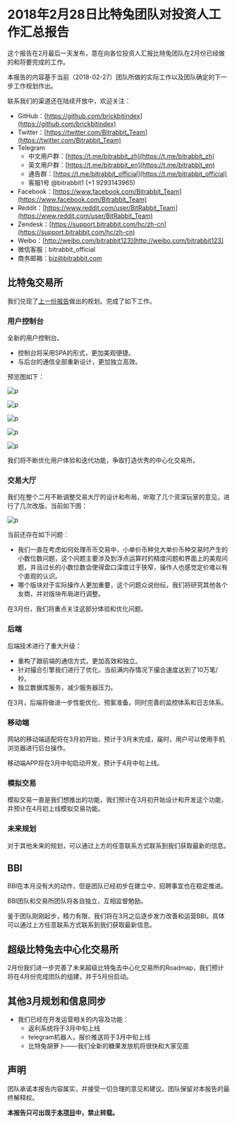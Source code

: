 # 2018年2月28日比特兔团队对投资人工作汇总报告

这个报告在2月最后一天发布，意在向各位投资人汇报比特兔团队在2月份已经做的和将要完成的工作。

本报告的内容基于当前（2018-02-27）团队所做的实际工作以及团队确定的下一步工作规划作出。

联系我们的渠道还在陆续开放中，欢迎关注：
- GitHub：[https://github.com/brickbitindex](https://github.com/brickbitindex)
- Twitter：[https://twitter.com/Bitrabbit_Team](https://twitter.com/Bitrabbit_Team)
- Telegram
  - 中文用户群：[https://t.me/bitrabbit_zh](https://t.me/bitrabbit_zh)
  - 英文用户群：[https://t.me/bitrabbit_en](https://t.me/bitrabbit_en)
  - 通告群：[https://t.me/bitrabbit_official](https://t.me/bitrabbit_official)
  - 客服1号 @bitrabbit1 (+1 9293143965)
- Facebook：[https://www.facebook.com/Bitrabbit_Team](https://www.facebook.com/Bitrabbit_Team)
- Reddit：[https://www.reddit.com/user/BitRabbit_Team](https://www.reddit.com/user/BitRabbit_Team)
- Zendesk：[https://support.bitrabbit.com/hc/zh-cn](https://support.bitrabbit.com/hc/zh-cn)
- Weibo：[http://weibo.com/bitrabbit123](http://weibo.com/bitrabbit123)
- 微信客服：bitrabbit_official
- 商务邮箱：biz@bitrabbit.com 


## 比特兔交易所

我们兑现了[上一份报告](https://github.com/brickbitindex/brb-change-log/blob/master/20180209Report.md)做出的规划。完成了如下工作。

### 用户控制台

全新的用户控制台。

- 控制台将采用SPA的形式，更加美观便捷。
- 与后台的通信全部重新设计，更加独立高效。

预览图如下：


![p](https://wx1.sinaimg.cn/large/5bccf15fgy1fovx1xn353j21kw0zkdsi.jpg)


![p](https://wx3.sinaimg.cn/large/5bccf15fgy1fovx1y75mnj21kw0zkqfd.jpg)


![p](https://wx2.sinaimg.cn/large/5bccf15fgy1fovx1y74h4j21kw0zkwsr.jpg)


![p](https://wx2.sinaimg.cn/large/5bccf15fgy1fovx1yoe9vj21kw0zkk4e.jpg)


![p](https://wx1.sinaimg.cn/large/5bccf15fgy1fovx1vsgfnj21kw0zkqfp.jpg)


我们将不断优化用户体验和迭代功能，争取打造优秀的中心化交易所。

### 交易大厅

我们在整个二月不断调整交易大厅的设计和布局，听取了几个资深玩家的意见，进行了几次改版，当前如下图：


![p](https://wx2.sinaimg.cn/large/5bccf15fgy1fovxlv8g7vj21kw0zk1kx.jpg)


当前还存在如下问题：

- 我们一直在考虑如何处理币币交易中，小单价币种兑大单价币种交易时产生的小数位数问题，这个问题主要涉及到浮点运算时的精度问题和界面上的美观问题，并且过长的小数位数会使得盘口深度过于狭窄，操作人也感觉定价难以有个直观的认识。
- 哪个版块对于实际操作人更加重要，这个问题众说纷纭，我们将研究其他各个友商，并对版块布局进行调整。

在3月份，我们将重点关注这部分体验和优化问题。

### 后端

后端技术进行了重大升级：

- 重构了跟前端的通信方式，更加高效和独立。
- 针对撮合引擎我们进行了优化，当前满内存情况下撮合速度达到了10万笔/秒。
- 独立数据库服务，减少服务器压力。

在3月，后端将做进一步性能优化、预案准备。同时完善的监控体系和日志体系。

### 移动端

网站的移动端适配将在3月初开始，预计于3月末完成，届时，用户可以使用手机浏览器进行后台操作。

移动端APP将在3月中旬启动开发，预计于4月中旬上线。

### 模拟交易

模拟交易一直是我们想推出的功能，我们预计在3月初开始设计和开发这个功能，并预计在4月初上线模拟交易功能。

### 未来规划

对于其他未来的规划，可以通过上方的任意联系方式联系到我们获取最新的信息。

## BBI

BBI在本月没有大的动作，但是团队已经初步在建立中，招聘事宜也在稳定推进。

BBI团队和交易所团队将各自独立，互相监督勉励。

鉴于团队刚刚起步，精力有限，我们将在3月之后逐步发力改善和运营BBI。具体可以通过上方任意联系方式联系到我们获取最新信息。

## 超级比特兔去中心化交易所

2月份我们进一步完善了未来超级比特兔去中心化交易所的Roadmap，我们预计将在4月份完成团队的组建，并于5月份启动。

## 其他3月规划和信息同步

- 我们已经在开发运营相关的内容及功能：
  - 返利系统将于3月中旬上线
  - telegram机器人，报价推送将于3月中旬上线
  - 比特兔胡萝卜——我们全新的糖果发放机将很快和大家见面

## 声明

团队承诺本报告内容属实，并接受一切合理的意见和建议。团队保留对本报告的最终解释权。

**本报告只可出现于[本项目](https://github.com/brickbitindex/brb-change-log)中，禁止转载。**

